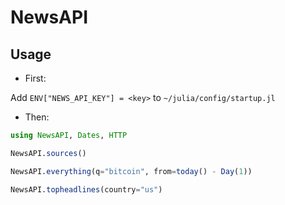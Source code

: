 # NewsAPI


## Usage

- First:

Add `ENV["NEWS_API_KEY"] = <key>` to `~/julia/config/startup.jl`

- Then:

```julia
using NewsAPI, Dates, HTTP

NewsAPI.sources()

NewsAPI.everything(q="bitcoin", from=today() - Day(1))

NewsAPI.topheadlines(country="us")
```